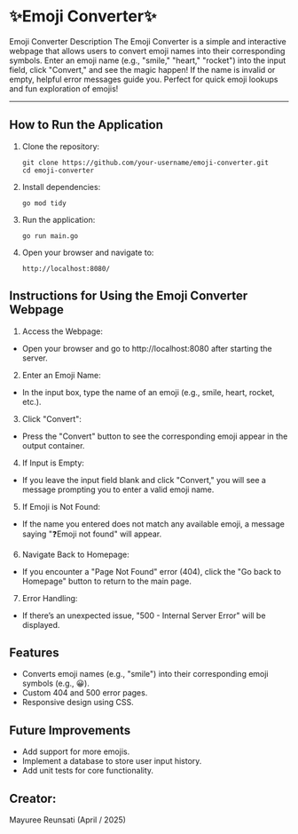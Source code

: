 # ✨Emoji Converter✨	

Emoji Converter Description
The Emoji Converter is a simple and interactive webpage that allows users to convert emoji names into their corresponding symbols. Enter an emoji name (e.g., "smile," "heart," "rocket") into the input field, click "Convert," and see the magic happen! If the name is invalid or empty, helpful error messages guide you. Perfect for quick emoji lookups and fun exploration of emojis! 


---

## How to Run the Application

1. Clone the repository:
    ```
    git clone https://github.com/your-username/emoji-converter.git
    cd emoji-converter
    ```

2. Install dependencies:
    ```
    go mod tidy
    ```

3. Run the application:
    ```
    go run main.go
    ```

4. Open your browser and navigate to:
    ```
    http://localhost:8080/
    ```


## Instructions for Using the Emoji Converter Webpage
1) Access the Webpage:

- Open your browser and go to http://localhost:8080 after starting the server.

2) Enter an Emoji Name:

- In the input box, type the name of an emoji (e.g., smile, heart, rocket, etc.).

3) Click "Convert":

- Press the "Convert" button to see the corresponding emoji appear in the output container.

4) If Input is Empty:

- If you leave the input field blank and click "Convert," you will see a message prompting you to enter a valid emoji name.

5) If Emoji is Not Found:

- If the name you entered does not match any available emoji, a message saying "❓Emoji not found" will appear.

6) Navigate Back to Homepage:

- If you encounter a "Page Not Found" error (404), click the "Go back to Homepage" button to return to the main page.

7) Error Handling:

- If there’s an unexpected issue, "500 - Internal Server Error" will be displayed.

## Features

- Converts emoji names (e.g., "smile") into their corresponding emoji symbols (e.g., 😀).
- Custom 404 and 500 error pages.
- Responsive design using CSS.


## Future Improvements

- Add support for more emojis.
- Implement a database to store user input history.
- Add unit tests for core functionality.

## Creator: 
Mayuree Reunsati (April / 2025)